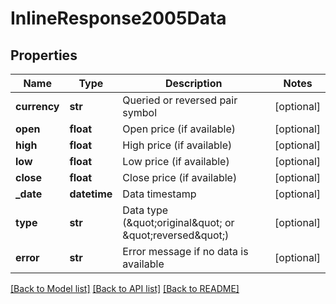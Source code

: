 # InlineResponse2005Data

## Properties
Name | Type | Description | Notes
------------ | ------------- | ------------- | -------------
**currency** | **str** | Queried or reversed pair symbol | [optional] 
**open** | **float** | Open price (if available) | [optional] 
**high** | **float** | High price (if available) | [optional] 
**low** | **float** | Low price (if available) | [optional] 
**close** | **float** | Close price (if available) | [optional] 
**_date** | **datetime** | Data timestamp | [optional] 
**type** | **str** | Data type (\&quot;original\&quot; or \&quot;reversed\&quot;) | [optional] 
**error** | **str** | Error message if no data is available | [optional] 

[[Back to Model list]](../README.md#documentation-for-models) [[Back to API list]](../README.md#documentation-for-api-endpoints) [[Back to README]](../README.md)

